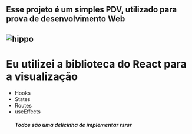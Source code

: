 <h2>Esse projeto é um simples PDV, utilizado para prova de desenvolvimento Web<h2>

   ![hippo](https://media.giphy.com/media/26tn33aiTi1jkl6H6/giphy.gif)
   
# Eu utilizei a biblioteca do React para a visualização
  - Hooks
  - States
  - Routes
  - useEffects
         <h5>Todos são uma delicinha de implementar rsrsr<h5>
